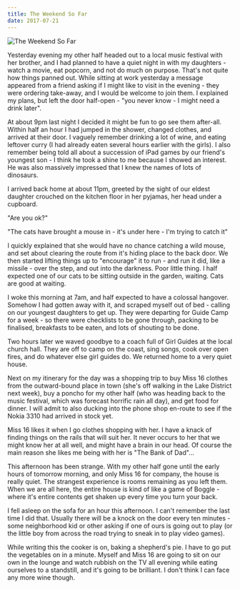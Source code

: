 ```yaml
---
title: The Weekend So Far
date: 2017-07-21
---
```


![The Weekend So Far](https://source.unsplash.com/2aFp6EWWs58/1600x900)

Yesterday evening my other half headed out to a local music festival with her brother, and I had planned to have a quiet night in with my daughters - watch a movie, eat popcorn, and not do much on purpose. That's not quite how things panned out. While sitting at work yesterday a message appeared from a friend asking if I might like to visit in the evening - they were ordering take-away, and I would be welcome to join them. I explained my plans, but left the door half-open - "you never know - I might need a drink later".

At about 9pm last night I decided it might be fun to go see them after-all. Within half an hour I had jumped in the shower, changed clothes, and arrived at their door. I vaguely remember drinking a lot of wine, and eating leftover curry (I had already eaten several hours earlier with the girls). I also remember being told all about a succession of iPad games by our friend's youngest son - I think he took a shine to me because I showed an interest. He was also massively impressed that I knew the names of lots of dinosaurs.

I arrived back home at about 11pm, greeted by the sight of our eldest daughter crouched on the kitchen floor in her pyjamas, her head under a cupboard.

"Are you ok?"

"The cats have brought a mouse in - it's under here - I'm trying to catch it"

I quickly explained that she would have no chance catching a wild mouse, and set about clearing the route from it's hiding place to the back door. We then started lifting things up to "encourage" it to run - and run it did, like a missile - over the step, and out into the darkness. Poor little thing. I half expected one of our cats to be sitting outside in the garden, waiting. Cats are good at waiting.

I woke this morning at 7am, and half expected to have a colossal hangover. Somehow I had gotten away with it, and scraped myself out of bed - calling on our youngest daughters to get up. They were departing for Guide Camp for a week - so there were checklists to be gone through, packing to be finalised, breakfasts to be eaten, and lots of shouting to be done.

Two hours later we waved goodbye to a coach full of Girl Guides at the local church hall. They are off to camp on the coast, sing songs, cook over open fires, and do whatever else girl guides do. We returned home to a very quiet house.

Next on my itinerary for the day was a shopping trip to buy Miss 16 clothes from the outward-bound place in town (she's off walking in the Lake District next week), buy a poncho for my other half (who was heading back to the music festival, which was forecast horrific rain all day), and get food for dinner. I will admit to also ducking into the phone shop en-route to see if the Nokia 3310 had arrived in stock yet.

Miss 16 likes it when I go clothes shopping with her. I have a knack of finding things on the rails that will suit her. It never occurs to her that we might know her at all well, and might have a brain in our head. Of course the main reason she likes me being with her is "The Bank of Dad"...

This afternoon has been strange. With my other half gone until the early hours of tomorrow morning, and only Miss 16 for company, the house is really quiet. The strangest experience is rooms remaining as you left them. When we are all here, the entire house is kind of like a game of Boggle - where it's entire contents get shaken up every time you turn your back.

I fell asleep on the sofa for an hour this afternoon. I can't remember the last time I did that. Usually there will be a knock on the door every ten minutes - some neighborhood kid or other asking if one of ours is going out to play (or the little boy from across the road trying to sneak in to play video games).

While writing this the cooker is on, baking a shepherd's pie. I have to go put the vegetables on in a minute. Myself and Miss 16 are going to sit on our own in the lounge and watch rubbish on the TV all evening while eating ourselves to a standstill, and it's going to be brilliant. I don't think I can face any more wine though.